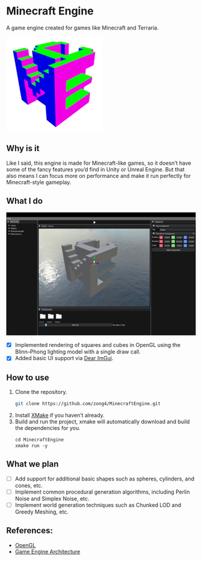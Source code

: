 # Minecraft Engine

A game engine created for games like Minecraft and Terraria.

![Logo](./Assets/Logo1.png)

## Why is it

Like I said, this engine is made for Minecraft-like games, so it doesn’t have some of the fancy features you’d find in Unity or Unreal Engine. But that also means I can focus more on performance and make it run perfectly for Minecraft-style gameplay.

## What I do

![Editor](./Assets/Editor.png)

- [x] Implemented rendering of squares and cubes in OpenGL using the Blinn–Phong lighting model with a single draw call.
- [x] Added basic UI support via [Dear ImGui](https://github.com/ocornut/imgui).

## How to use

1. Clone the repository.
   ```bash
   git clone https://github.com/zong4/MinecraftEngine.git
   ```
2. Install [XMake](https://xmake.io/guide/quick-start.html) if you haven’t already.
3. Build and run the project, xmake will automatically download and build the dependencies for you.
   ```bashfind . -name "*.cpp" -o -name "*.h" | xargs wc -l
   cd MinecraftEngine
   xmake run -y
   ```

## What we plan

- [ ] Add support for additional basic shapes such as spheres, cylinders, and cones, etc.
- [ ] Implement common procedural generation algorithms, including Perlin Noise and Simplex Noise, etc.
- [ ] Implement world generation techniques such as Chunked LOD and Greedy Meshing, etc.

## References:

- [OpenGL](https://learnopengl.com)
- [Game Engine Architecture](https://github.com/TheCherno/Hazel)